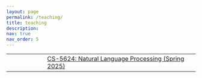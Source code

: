 ```yaml
---
layout: page
permalink: /teaching/
title: teaching
description: 
nav: true
nav_order: 5
---
```


<div class="table-responsive">
    <table class="table table-sm table-borderless">
      <tr>
        <th scope="row" style="width: 20%"></th>
        <td><a href="https://tuvllms.github.io/teaching/">CS-5624: Natural Language Processing (Spring 2025)</a></td>
      </tr>
    </table>
</div>

